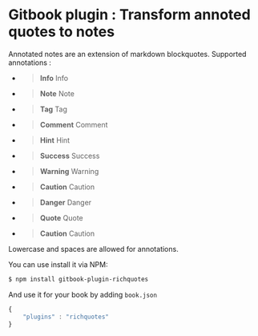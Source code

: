 Gitbook plugin : Transform annoted quotes to notes
==============

Annotated notes are an extension of markdown blockquotes.
Supported annotations :

- > **Info** Info

- > **Note** Note

- > **Tag** Tag

- > **Comment** Comment

- > **Hint** Hint

- > **Success** Success

- > **Warning** Warning

- > **Caution** Caution

- > **Danger** Danger

- > **Quote** Quote

- > **Caution** Caution

Lowercase and spaces are allowed for annotations.


You can use install it via NPM:

```bash
$ npm install gitbook-plugin-richquotes
```

And use it for your book by adding `book.json`

```js
{
	"plugins" : "richquotes"
}
```

